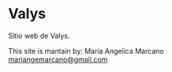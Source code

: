 # Valys

Sitio web de Valys.

This site is mantain by:
Maria Angelica Marcano mariangemarcano@gmail.com
